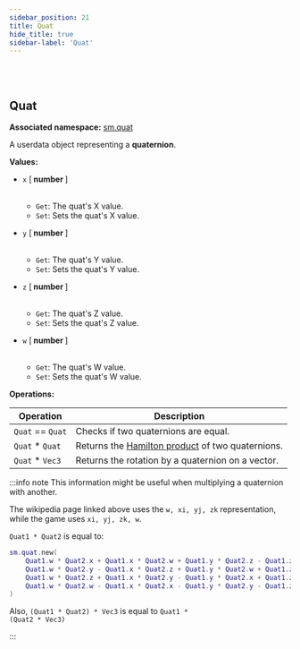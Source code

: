 ```yaml
---
sidebar_position: 21
title: Quat
hide_title: true
sidebar-label: 'Quat'
---
```


<br></br>

## Quat

**Associated namespace:** [sm.quat](/docs/Game-Script-Environment/Static-Functions/sm.quat)

A userdata object representing a <strong>quaternion</strong>.

<strong>Values:</strong>

- <code>x</code> [<strong> number </strong>] <br></br>

	- <code>Get</code>: The quat's X value.
	- <code>Set</code>: Sets the quat's X value.


- <code>y</code> [<strong> number </strong>] <br></br>

	- <code>Get</code>: The quat's Y value.
	- <code>Set</code>: Sets the quat's Y value.


- <code>z</code> [<strong> number </strong>] <br></br>

	- <code>Get</code>: The quat's Z value.
	- <code>Set</code>: Sets the quat's Z value.


- <code>w</code> [<strong> number </strong>] <br></br>

	- <code>Get</code>: The quat's W value.
	- <code>Set</code>: Sets the quat's W value.


<strong>Operations:</strong>

| Operation   | Description |
| ----------- | ----------- |
| <code>Quat</code> == <code>Quat</code> | Checks if two quaternions are equal. |
| <code>Quat</code> * <code>Quat</code> | Returns the [Hamilton product](https://en.wikipedia.org/wiki/Quaternion#Hamilton_product) of two quaternions. |
| <code>Quat</code> * <code>Vec3</code> | Returns the rotation by a quaternion on a vector. |

:::info note
This information might be useful when multiplying a quaternion with another.

The wikipedia page linked above uses the <code>w, xi, yj, zk</code> representation, while the game uses <code>xi, yj, zk, w</code>.

<code>Quat1 &#42; Quat2</code> is equal to:

```lua
sm.quat.new(
    Quat1.w * Quat2.x + Quat1.x * Quat2.w + Quat1.y * Quat2.z - Quat1.z * Quat2.y,
    Quat1.w * Quat2.y - Quat1.x * Quat2.z + Quat1.y * Quat2.w + Quat1.z * Quat2.x,
    Quat1.w * Quat2.z + Quat1.x * Quat2.y - Quat1.y * Quat2.x + Quat1.z * Quat2.w,
    Quat1.w * Quat2.w - Quat1.x * Quat2.x - Quat1.y * Quat2.y - Quat1.z * Quat2.z
)
```

Also, <code>(Quat1 &#42; Quat2) &#42; Vec3</code> is equal to <code>Quat1 &#42; (Quat2 &#42; Vec3)</code>

:::